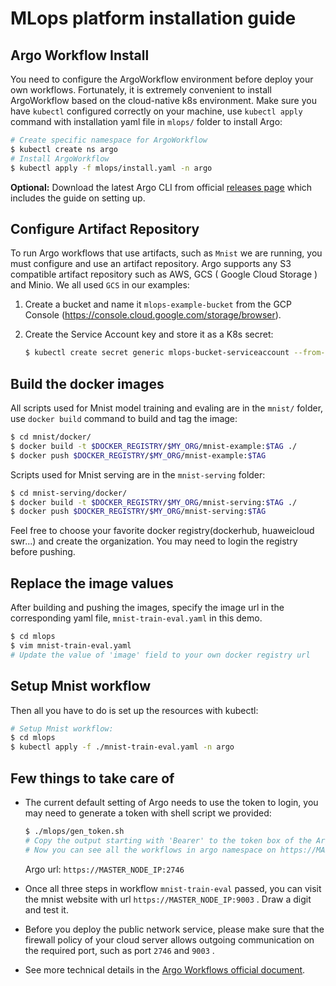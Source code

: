 # MLops platform installation guide

## Argo Workflow Install
You need to configure the ArgoWorkflow environment before deploy your own workflows. Fortunately, it is extremely convenient to install ArgoWorkflow based on the cloud-native k8s environment. Make sure you have `kubectl` configured correctly on your machine, use `kubectl apply` command with installation yaml file in `mlops/` folder to install Argo:

```bash
# Create specific namespace for ArgoWorkflow
$ kubectl create ns argo
# Install ArgoWorkflow
$ kubectl apply -f mlops/install.yaml -n argo
```

**Optional:** Download the latest Argo CLI from official [releases page](https://github.com/argoproj/argo-workflows/releases/latest) which includes the guide on setting up.

## Configure Artifact Repository
To run Argo workflows that use artifacts, such as `Mnist` we are running, you must configure and use an artifact repository. Argo supports any S3 compatible artifact repository such as AWS, GCS ( Google Cloud Storage ) and Minio. We all used `GCS` in our examples:
1. Create a bucket and name it `mlops-example-bucket` from the GCP Console (https://console.cloud.google.com/storage/browser).  

2.  Create the Service Account key and store it as a K8s secret:
    ```bash
    $ kubectl create secret generic mlops-bucket-serviceaccount --from-file=serviceAccountKey=<YOUR-SERVICE-ACCOUNT-KEY-file> -n argo
    ```

## Build the docker images

All scripts used for Mnist model training and evaling are in the `mnist/` folder, use `docker build` command to build and tag the image:

```bash
$ cd mnist/docker/
$ docker build -t $DOCKER_REGISTRY/$MY_ORG/mnist-example:$TAG ./
$ docker push $DOCKER_REGISTRY/$MY_ORG/mnist-example:$TAG
```

Scripts used for Mnist serving are in the `mnist-serving` folder:
```bash
$ cd mnist-serving/docker/
$ docker build -t $DOCKER_REGISTRY/$MY_ORG/mnist-serving:$TAG ./
$ docker push $DOCKER_REGISTRY/$MY_ORG/mnist-serving:$TAG
```

Feel free to choose your favorite docker registry(dockerhub, huaweicloud swr...) and create the organization. You may need to login the registry before pushing.


## Replace the image values
After building and pushing the images, specify the image url in the corresponding yaml file, `mnist-train-eval.yaml` in this demo.

```bash 
$ cd mlops
$ vim mnist-train-eval.yaml
# Update the value of 'image' field to your own docker registry url
```

## Setup Mnist workflow
Then all you have to do is set up the resources with kubectl:
```bash
# Setup Mnist workflow:
$ cd mlops
$ kubectl apply -f ./mnist-train-eval.yaml -n argo
```

## Few things to take care of
- The current default setting of Argo needs to use the token to login, you may need to generate a token with shell script we provided:
    ```bash
    $ ./mlops/gen_token.sh
    # Copy the output starting with 'Bearer' to the token box of the Argo login interface (https://MASTER_NODE_IP:2746)
    # Now you can see all the workflows in argo namespace on https://MASTER_NODE_IP:2746/workflows/argo web.
    ```
    Argo url: `https://MASTER_NODE_IP:2746`

- Once all three steps in workflow `mnist-train-eval` passed, you can visit the mnist website with url `https://MASTER_NODE_IP:9003` . Draw a digit and test it.

- Before you deploy the public network service, please make sure that the firewall policy of your cloud server allows outgoing communication on the required port, such as port `2746` and `9003` .

- See more technical details in the [Argo Workflows official document](https://argoproj.github.io/argo-workflows/).
